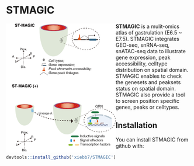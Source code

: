 # STMAGIC
<p><img src="figure/STMAGIC_readme.png" width="300px" align="left"></p> 

**STMAGIC** is a mulit-omics atlas of gastrulation (E6.5 ~ E7.5). STMAGIC integrates GEO-seq, snRNA-seq, snATAC-seq data
to illustrate gene expression, peak accessibility, celltype distribution on spatial domain. STMAGIC enables to check 
the genesets and peaksets status on spatial domain. STMAGIC also provide a tool to screen position specific genes, peaks or celltypes.

## Installation
You can install STMAGIC from github with:
```R
devtools::install_github('xiebb7/STMAGIC')
```
